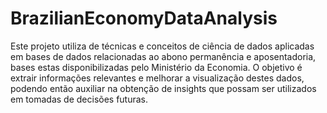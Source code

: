 # BrazilianEconomyDataAnalysis
Este projeto utiliza de técnicas e conceitos de ciência de dados aplicadas em bases de dados relacionadas ao abono permanência e aposentadoria, bases estas disponibilizadas pelo Ministério da Economia. O objetivo é extrair informações relevantes e melhorar a visualização destes dados, podendo então auxiliar na obtenção de insights que possam ser utilizados em tomadas de decisões futuras. 
